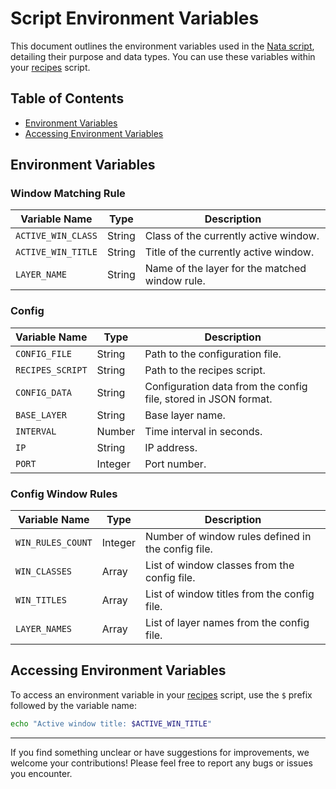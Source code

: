 # Script Environment Variables

This document outlines the environment variables used in the [Nata script](../src/nata.sh), detailing their purpose and data types. You can use these variables within your [recipes](/docs/recipes.md) script.

## Table of Contents

- [Environment Variables](#environment-variables)
- [Accessing Environment Variables](#accessing-environment-variables)

## Environment Variables

### Window Matching Rule

| Variable Name      | Type   | Description                                    |
| ------------------ | ------ | ---------------------------------------------- |
| `ACTIVE_WIN_CLASS` | String | Class of the currently active window.          |
| `ACTIVE_WIN_TITLE` | String | Title of the currently active window.          |
| `LAYER_NAME`       | String | Name of the layer for the matched window rule. |

### Config

| Variable Name    | Type    | Description                                                     |
| ---------------- | ------- | --------------------------------------------------------------- |
| `CONFIG_FILE`    | String  | Path to the configuration file.                                 |
| `RECIPES_SCRIPT` | String  | Path to the recipes script.                                     |
| `CONFIG_DATA`    | String  | Configuration data from the config file, stored in JSON format. |
| `BASE_LAYER`     | String  | Base layer name.                                                |
| `INTERVAL`       | Number  | Time interval in seconds.                                       |
| `IP`             | String  | IP address.                                                     |
| `PORT`           | Integer | Port number.                                                    |

### Config Window Rules

| Variable Name     | Type    | Description                                        |
| ----------------- | ------- | -------------------------------------------------- |
| `WIN_RULES_COUNT` | Integer | Number of window rules defined in the config file. |
| `WIN_CLASSES`     | Array   | List of window classes from the config file.       |
| `WIN_TITLES`      | Array   | List of window titles from the config file.        |
| `LAYER_NAMES`     | Array   | List of layer names from the config file.          |

## Accessing Environment Variables

To access an environment variable in your [recipes](/docs/recipes.md) script, use the `$` prefix followed by the variable name:

```bash
echo "Active window title: $ACTIVE_WIN_TITLE"
```

---

If you find something unclear or have suggestions for improvements, we welcome your contributions! Please feel free to report any bugs or issues you encounter.
